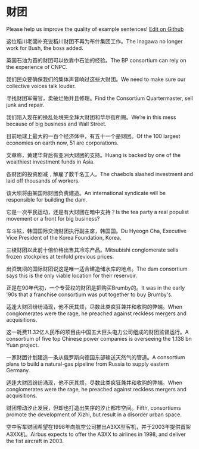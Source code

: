 # 财团

Please help us improve the quality of example sentences! [Edit on Github](https://github.com/jiyushe/jiyu-example-sentence-source/blob/main/chinese/caituan.md)

<p><span class="chinese">这位稻川老闆补充说稻川财团不再为布什集团工作。</span><span class="english">The Inagawa no longer work for Bush, the boss added.</span></p>

<p><span class="chinese">英国石油为首的财团可以依靠中石油的经验。</span><span class="english">The BP consortium can rely on the experience of CNPC.</span></p>

<p><span class="chinese">我们民众要确保我们的集体声音响过这些大财团。</span><span class="english">We need to make sure our collective voices talk louder.</span></p>

<p><span class="chinese">寻找财团军需官，卖破烂物并且修理。</span><span class="english">Find the Consortium Quartermaster, sell junk and repair.</span></p>

<p><span class="chinese">我们陷入现在的换乱处境完全拜大财团和华尔街所赐。</span><span class="english">We’re in this mess because of big business and Wall Street.</span></p>

<p><span class="chinese">目前地球上最大的一百个经济体中，有五十一个是财团。</span><span class="english">Of the 100 largest economies on earth now, 51 are corporations.</span></p>

<p><span class="chinese">文章称，黄建华背后有亚洲大财团的支持。</span><span class="english">Huang is backed by one of the wealthiest investment funds in Asia.</span></p>

<p><span class="chinese">各财团的投资剧减﹐解雇了数千名工人。</span><span class="english">The chaebols slashed investment and laid off thousands of workers.</span></p>

<p><span class="chinese">该大坝将由某国际财团负责建造。</span><span class="english">An international syndicate will be responsible for building the dam.</span></p>

<p><span class="chinese">它是一次平民运动，还是有大财团在暗中支持？</span><span class="english">Is the tea party a real populist movement or a front for big business?</span></p>

<p><span class="chinese">车斗铉，韩国国际交流财团执行副主席，韩国国。</span><span class="english">Du Hyeogn Cha, Executive Vice President of the Korea Foundation, Korea.</span></p>

<p><span class="chinese">三棱财团以此前十倍价格出售其冷冻产品。</span><span class="english">Mitsubishi conglomerate sells frozen stockpiles at tenfold previous prices.</span></p>

<p><span class="chinese">出资筑坝的国际财团说这是唯一适合建造储水库的地点。</span><span class="english">The dam consortium says this is the only viable location for their reservoir.</span></p>

<p><span class="chinese">正是在90年代初，一个专营权的财团是把购买Brumby的。</span><span class="english">It was in the early '90s that a franchise consortium was put together to buy Brumby's.</span></p>

<p><span class="chinese">适逢大财团纷纷涌现，他不厌其烦，尽数此类疯狂兼并和收购的弊端。</span><span class="english">When conglomerates were the rage, he preached against reckless mergers and acquisitions.</span></p>

<p><span class="chinese">这一耗费11.32亿人民币的项目由中国五大巨头电力公司组成的财团监督运行。</span><span class="english">A consortium of five top Chinese power companies is overseeing the 1.138 bn Yuan project.</span></p>

<p><span class="chinese">一家财团计划建造一条从俄罗斯向德国东部输送天然气的管道。</span><span class="english">A consortium plans to build a natural-gas pipeline from Russia to supply eastern Germany.</span></p>

<p><span class="chinese">适逢大财团纷纷涌现，他不厌其烦，尽数此类疯狂兼并和收购的弊端。</span><span class="english">When  conglomerates were the rage, he preached against reckless mergers and acquisitions.</span></p>

<p><span class="chinese">财团带动汐止发展，但却也打造出失序的汐止都市空间。</span><span class="english">Fifth, consortiums promote the development of Xizhi, but result in a disorder urban space.</span></p>

<p><span class="chinese">空中客车财团希望在1998年向航空公司推出A3XX型客机，并于2003年提供首架A3XX机。</span><span class="english">Airbus expects to offer the A3XX to airlines in 1998, and deliver the fist aircraft in 2003.</span></p>

